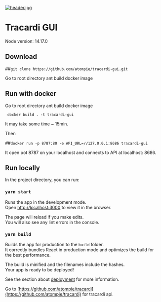 [![header.jpg](https://raw.githubusercontent.com/atompie/tracardi/tracardi-unomi-master/screenshots/github-splash.png)](https://raw.githubusercontent.com/atompie/tracardi/tracardi-unomi-master/screenshots/github-splash.png)

# Tracardi GUI

Node version: 14.17.0

## Download

##```git clone https://github.com/atompie/tracardi-gui.git```

Go to root directory ant build docker image

## Run with docker

Go to root directory ant build docker image

```
 docker build . -t tracardi-gui
```

It may take some time ~ 15min. 

Then

##```docker run -p 8787:80 -e API_URL=//127.0.0.1:8686 tracardi-gui```

It open pot 8787 on your localhost and connects to API at localhost: 8686.

## Run locally

In the project directory, you can run:

### `yarn start`

Runs the app in the development mode.\
Open [http://localhost:3000](http://localhost:3000) to view it in the browser.

The page will reload if you make edits.\
You will also see any lint errors in the console.

### `yarn build`

Builds the app for production to the `build` folder.\
It correctly bundles React in production mode and optimizes the build for the best performance.

The build is minified and the filenames include the hashes.\
Your app is ready to be deployed!

See the section about [deployment](https://facebook.github.io/create-react-app/docs/deployment) for more information.


Go to [https://github.com/atompie/tracardi](https://github.com/atompie/tracardi) for tracardi api. 
